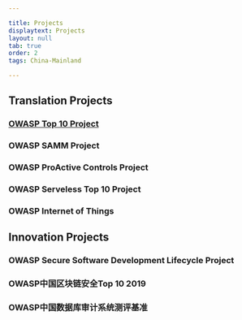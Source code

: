 ```yaml
---

title: Projects
displaytext: Projects
layout: null
tab: true
order: 2
tags: China-Mainland

---
```


## Translation Projects

### **[OWASP Top 10 Project](https://owasp.org/www-project-top-ten/)**

### **OWASP SAMM Project**

### **OWASP ProActive Controls Project**

### **OWASP Serveless Top 10 Project**

### **OWASP Internet of Things**


## Innovation Projects

### **OWASP Secure Software Development Lifecycle Project**

### **OWASP中国区块链安全Top 10 2019**

### **OWASP中国数据库审计系统测评基准**
